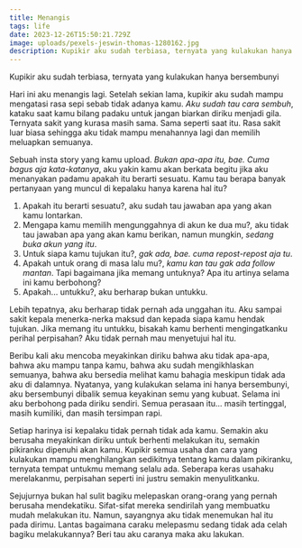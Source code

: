 ```yaml
---
title: Menangis
tags: life
date: 2023-12-26T15:50:21.729Z
image: uploads/pexels-jeswin-thomas-1280162.jpg
description: K﻿upikir aku sudah terbiasa, ternyata yang kulakukan hanya bersembunyi
---
```

K﻿upikir aku sudah terbiasa, ternyata yang kulakukan hanya bersembunyi

H﻿ari ini aku menangis lagi. Setelah sekian lama, kupikir aku sudah mampu mengatasi rasa sepi sebab tidak adanya kamu. *Aku sudah tau cara sembuh*, kataku saat kamu bilang padaku untuk jangan biarkan diriku menjadi gila. Ternyata sakit yang kurasa masih sama. Sama seperti saat itu. Rasa sakit luar biasa sehingga aku tidak mampu menahannya lagi dan memilih meluapkan semuanya. 

S﻿ebuah insta story yang kamu upload. *Bukan apa-apa itu, bae. Cuma bagus aja kata-katanya*, aku yakin kamu akan berkata begitu jika aku menanyakan padamu apakah itu berarti sesuatu. Kamu tau berapa banyak pertanyaan yang muncul di kepalaku hanya karena hal itu?

1. A﻿pakah itu berarti sesuatu?, aku sudah tau jawaban apa yang akan kamu lontarkan.
2. M﻿engapa kamu memilih mengunggahnya di akun ke dua mu?*,* aku tidak tau jawaban apa yang akan kamu berikan, namun mungkin, *sedang buka akun yang itu*.
3. U﻿ntuk siapa kamu tujukan itu?, *gak ada, bae. cuma repost-repost aja tu*.
4. A﻿pakah untuk orang di masa lalu mu?, *kamu kan tau gak ada follow mantan*. Tapi bagaimana jika memang untuknya? Apa itu artinya selama ini kamu berbohong? 
5. A﻿pakah... untukku?, aku berharap bukan untukku.

Lebih tepatnya, aku berharap tidak pernah ada unggahan itu. Aku sampai sakit kepala menerka-nerka maksud dan kepada siapa kamu hendak tujukan. Jika memang itu untukku, bisakah kamu berhenti mengingatkanku perihal perpisahan? Aku tidak pernah mau menyetujui hal itu.  

B﻿eribu kali aku mencoba meyakinkan diriku bahwa aku tidak apa-apa, bahwa aku mampu tanpa kamu, bahwa aku sudah mengikhlaskan semuanya, bahwa aku bersedia melihat kamu bahagia meskipun tidak ada aku di dalamnya. Nyatanya, yang kulakukan selama ini hanya bersembunyi, aku bersembunyi dibalik semua keyakinan semu yang kubuat. Selama ini aku berbohong pada diriku sendiri. Semua perasaan itu... masih tertinggal, masih kumiliki, dan masih tersimpan rapi. 

S﻿etiap harinya isi kepalaku tidak pernah tidak ada kamu. Semakin aku berusaha meyakinkan diriku untuk berhenti melakukan itu, semakin pikiranku dipenuhi akan kamu. Kupikir semua usaha dan cara yang kulakukan mampu menghilangkan sedikitnya tentang kamu dalam pikiranku, ternyata tempat untukmu memang selalu ada. Seberapa keras usahaku merelakanmu, perpisahan seperti ini justru semakin menyulitkanku. 

S﻿ejujurnya bukan hal sulit bagiku melepaskan orang-orang yang pernah berusaha mendekatiku. Sifat-sifat mereka sendirilah yang membuatku mudah melakukan itu. Namun, sayangnya aku tidak menemukan hal itu pada dirimu. Lantas bagaimana caraku melepasmu sedang tidak ada celah bagiku melakukannya? Beri tau aku caranya maka aku lakukan.